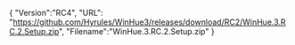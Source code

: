 {
  "Version":"RC4",
  "URL": "https://github.com/Hyrules/WinHue3/releases/download/RC2/WinHue.3.RC.2.Setup.zip",
  "Filename":"WinHue.3.RC.2.Setup.zip"
}
